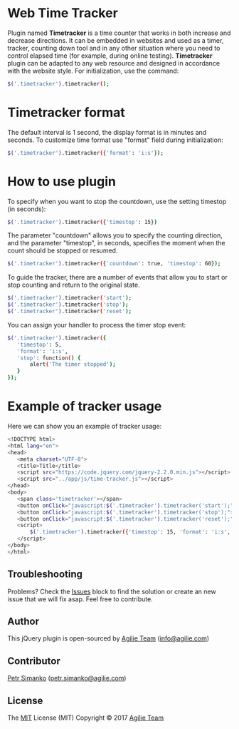 # Web Time Tracker
Plugin named **Timetracker** is a time counter that works in both increase and decrease directions. It can be embedded in websites and used as a timer, tracker, counting down tool and in any other situation where you need to control elapsed time (for example, during online testing).
**Timetracker** plugin can be adapted to any web resource and designed in accordance with the website style.
For initialization, use the command:
```sh
$('.timetracker').timetracker();
```

# Timetracker format
The default interval is 1 second, the display format is in minutes and seconds. 
To customize time format use "format" field during initialization:
```sh
$('.timetracker').timetracker({'format': 'i:s'});
```

# How to use plugin
To specify when you want to stop the countdown, use the setting timestop (in seconds):
```sh
$('.timetracker').timetracker({'timestop': 15})
```
The parameter "countdown" allows you to specify the counting direction, and the parameter "timestop", in seconds, specifies the moment when the count should be stopped or resumed.
```sh
$('.timetracker').timetracker({'countdown': true, 'timestop': 60});
```
To guide the tracker, there are a number of events that allow you to start or stop counting and return to the original state.
```sh
$('.timetracker').timetracker('start');
$('.timetracker').timetracker('stop');
$('.timetracker').timetracker('reset');
```

You can assign your handler to process the timer stop event:
```sh
$('.timetracker').timetracker({
   'timestop': 5,
   'format': 'i:s',
   'stop': function() {
       alert('The timer stopped');
   }
});
```

# Example of tracker usage
Here we can show you an example of tracker usage: 
```sh
<!DOCTYPE html>
<html lang="en">
<head>
   <meta charset="UTF-8">
   <title>Title</title>
   <script src="https://code.jquery.com/jquery-2.2.0.min.js"></script>
   <script src="../app/js/time-tracker.js"></script>
</head>
<body>
   <span class='timetracker'></span>
   <button onClick="javascript:$('.timetracker').timetracker('start');">start</button>
   <button onClick="javascript:$('.timetracker').timetracker('stop');">stop</button>
   <button onClick="javascript:$('.timetracker').timetracker('reset');">reset</button>
   <script>
       $('.timetracker').timetracker({'timestop': 15, 'format': 'i:s', 'countdown': true});
   </script>
</body>
</html>
```

## Troubleshooting
Problems? Check the [Issues](https://github.com/agilie/Web-Time-Tracker/issues) block 
to find the solution or create an new issue that we will fix asap. Feel free to contribute.

## Author
This jQuery plugin is open-sourced by [Agilie Team](https://www.agilie.com) ([info@agilie.com](mailto:info@agilie.com))

## Contributor
[Petr Simanko](https://github.com/PetrSimanko) ([petr.simanko@agilie.com](mailto:petr.simanko@agilie.com))

## License
The [MIT](https://github.com/agilie/Web-Time-Tracker/blob/master/LICENSE.md) License (MIT) Copyright © 2017 [Agilie Team](https://www.agilie.com)

